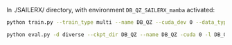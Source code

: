 In ./SAILERX/ directory, with environment `DB_QZ_SAILERX_mamba` activated:

```bash
python train.py --train_type multi --name DB_QZ --cuda_dev 0 --data_type diverse --ckpt_dir DB_QZ
```

```bash
python eval.py -d diverse --ckpt_dir DB_QZ --name DB_QZ -cuda 0 -l DB_QZ/DB_QZ/398.pt
```
